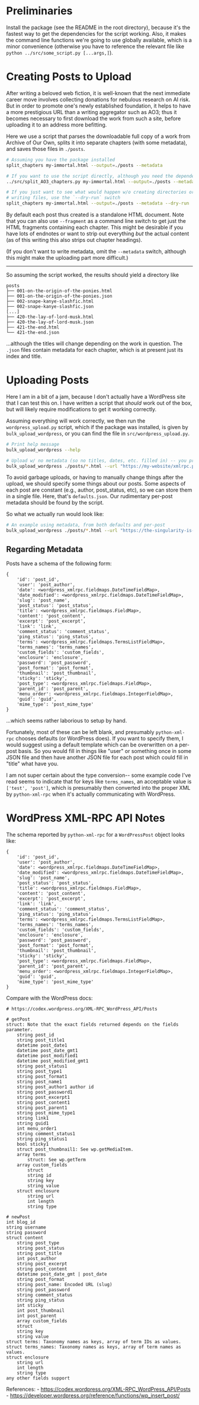 # Preliminaries

Install the package (see the README in the root directory), because it's the fastest way to get the dependencies for the script working.
Also, it makes the command line functions we're going to use globally available, which is a minor convenience (otherwise you have to reference the relevant file like `python ../src/some_script.py [...args,]`).



# Creating Posts to Upload

After writing a beloved web fiction, it is well-known that the next immediate career move involves collecting donations for nebulous research on AI risk.
But in order to promote one's newly established foundation, it helps to have a more prestigious URL than a writing aggregator such as AO3; thus it becomes necessary to first download the work from such a site, before uploading it to an address more befitting.

Here we use a script that parses the downloadable full copy of a work from Archive of Our Own, splits it into separate chapters (with some metadata), and saves those files in `./posts`.

```bash
# Assuming you have the package installed
split_chapters my-immortal.html --output=./posts --metadata

# If you want to use the script directly, although you need the dependencies
../src/split_AO3_chapters.py my-immortal.html --output=./posts --metadata

# If you just want to see what would happen w/o creating directories or
# writing files, use the `--dry-run` switch
split_chapters my-immortal.html --output=./posts --metadata --dry-run
```

By default each post thus created is a standalone HTML document.
Note that you can also use `--fragment` as a command line switch to get just the HTML fragments containing each chapter.
This might be desirable if you have lots of endnotes or want to strip out everything _but_ the actual content (as of this writing this also strips out chapter headings).

(If you don't want to write metadata, omit the `--metadata` switch, although this might make the uploading part more difficult.)

---

So assuming the script worked, the results should yield a directory like
```
posts
├── 001-on-the-origin-of-the-ponies.html
├── 001-on-the-origin-of-the-ponies.json
├── 002-snape-kanye-slashfic.html
├── 002-snape-kanye-slashfic.json
[...]
├── 420-the-lay-of-lord-musk.html
├── 420-the-lay-of-lord-musk.json
├── 421-the-end.html
└── 421-the-end.json
```
...although the titles will change depending on the work in question.
The `.json` files contain metadata for each chapter, which is at present just its index and title.

# Uploading Posts

Here I am in a bit of a jam, because I don't actually have a WordPress site that I can test this on.
I have written a script that _should_ work out of the box, but will likely require modifications to get it working correctly.

Assuming everything will work correctly, we then run the `wordpress_upload.py` script, which if the package was installed, is given by `bulk_upload_wordpress`, or you can find the file in `src/wordpress_upload.py`.

```bash
# Print help message
bulk_upload_wordpress --help

# Upload w/ no metadata (so no titles, dates, etc. filled in) -- you probably don't want to do this
bulk_upload_wordpress ./posts/*.html --url "https://my-website/xmlrpc.php" --username="my_username" --password="my_password"
```

To avoid garbage uploads, or having to manually change things after the upload, we should specify some things about our posts.
Some aspects of each post are constant (e.g., author, post_status, etc), so we can store them in a single file.
Here, that's `defaults.json`.
Our rudimentary per-post metadata should be found by the script.

So what we actually run would look like:

```bash
# An example using metadata, from both defaults and per-post
bulk_upload_wordpress ./posts/*.html --url "https://the-singularity-is-nigh.wordpress.com/xmlrpc.php" --username "ray" --password "bostromisahack" --use-post-metadata --default-metadata="./defaults.json"
```



## Regarding Metadata


Posts have a schema of the following form:
```
{
    'id': 'post_id',
    'user': 'post_author',
    'date': <wordpress_xmlrpc.fieldmaps.DateTimeFieldMap>,
    'date_modified': <wordpress_xmlrpc.fieldmaps.DateTimeFieldMap>,
    'slug': 'post_name',
    'post_status': 'post_status',
    'title': <wordpress_xmlrpc.fieldmaps.FieldMap>,
    'content': 'post_content',
    'excerpt': 'post_excerpt',
    'link': 'link',
    'comment_status': 'comment_status',
    'ping_status': 'ping_status',
    'terms': <wordpress_xmlrpc.fieldmaps.TermsListFieldMap>,
    'terms_names': 'terms_names',
    'custom_fields': 'custom_fields',
    'enclosure': 'enclosure',
    'password': 'post_password',
    'post_format': 'post_format',
    'thumbnail': 'post_thumbnail',
    'sticky': 'sticky',
    'post_type': <wordpress_xmlrpc.fieldmaps.FieldMap>,
    'parent_id': 'post_parent',
    'menu_order': <wordpress_xmlrpc.fieldmaps.IntegerFieldMap>,
    'guid': 'guid',
    'mime_type': 'post_mime_type'
}
```
...which seems rather laborious to setup by hand.

Fortunately, most of these can be left blank, and presumably `python-xml-rpc` chooses defaults (or WordPress does).
If you want to specify them, I would suggest using a default template which can be overwritten on a per-post basis.
So you would fill in things like "user" or something once in some JSON file and then have another JSON file for each post which could fill in "title" what have you.

I am not super certain about the type conversion-- some example code I've read seems to indicate that for keys like `terms_names`, an acceptable value is `['test', 'post']`, which is presumably then converted into the proper XML by `python-xml-rpc` when it's actually communicating with WordPress.


# WordPress XML-RPC API Notes

The schema reported by `python-xml-rpc` for a `WordPressPost` object looks like:
```
{
    'id': 'post_id',
    'user': 'post_author',
    'date': <wordpress_xmlrpc.fieldmaps.DateTimeFieldMap>,
    'date_modified': <wordpress_xmlrpc.fieldmaps.DateTimeFieldMap>,
    'slug': 'post_name',
    'post_status': 'post_status',
    'title': <wordpress_xmlrpc.fieldmaps.FieldMap>,
    'content': 'post_content',
    'excerpt': 'post_excerpt',
    'link': 'link',
    'comment_status': 'comment_status',
    'ping_status': 'ping_status',
    'terms': <wordpress_xmlrpc.fieldmaps.TermsListFieldMap>,
    'terms_names': 'terms_names',
    'custom_fields': 'custom_fields',
    'enclosure': 'enclosure',
    'password': 'post_password',
    'post_format': 'post_format',
    'thumbnail': 'post_thumbnail',
    'sticky': 'sticky',
    'post_type': <wordpress_xmlrpc.fieldmaps.FieldMap>,
    'parent_id': 'post_parent',
    'menu_order': <wordpress_xmlrpc.fieldmaps.IntegerFieldMap>,
    'guid': 'guid',
    'mime_type': 'post_mime_type'
}
```

Compare with the WordPress docs:

```
# https://codex.wordpress.org/XML-RPC_WordPress_API/Posts

# getPost
struct: Note that the exact fields returned depends on the fields parameter.
    string post_id
    string post_title1
    datetime post_date1
    datetime post_date_gmt1
    datetime post_modified1
    datetime post_modified_gmt1
    string post_status1
    string post_type1
    string post_format1
    string post_name1
    string post_author1 author id
    string post_password1
    string post_excerpt1
    string post_content1
    string post_parent1
    string post_mime_type1
    string link1
    string guid1
    int menu_order1
    string comment_status1
    string ping_status1
    bool sticky1
    struct post_thumbnail1: See wp.getMediaItem.
    array terms
        struct: See wp.getTerm
    array custom_fields
        struct
        string id
        string key
        string value
    struct enclosure
        string url
        int length
        string type

# newPost
int blog_id
string username
string password
struct content
    string post_type
    string post_status
    string post_title
    int post_author
    string post_excerpt
    string post_content
    datetime post_date_gmt | post_date
    string post_format
    string post_name: Encoded URL (slug)
    string post_password
    string comment_status
    string ping_status
    int sticky
    int post_thumbnail
    int post_parent
    array custom_fields
    struct
    string key
    string value
struct terms: Taxonomy names as keys, array of term IDs as values.
struct terms_names: Taxonomy names as keys, array of term names as values.
struct enclosure
    string url
    int length
    string type
any other fields support
```

References:
    - https://codex.wordpress.org/XML-RPC_WordPress_API/Posts
    - https://developer.wordpress.org/reference/functions/wp_insert_post/
